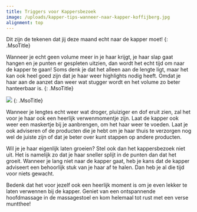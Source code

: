 ```yaml
---
title: Triggers voor Kappersbezoek
image: /uploads/kapper-tips-wanneer-naar-kapper-koffijberg.jpg
alignment: top
---
```


Dit zijn de tekenen dat jij deze maand echt naar de kapper moet!
{: .MsoTitle}

Wanneer je echt geen volume meer in je haar krijgt, je haar slap gaat hangen en je punten er gespleten uitzien, dan wordt het echt tijd om naar de kapper te gaan! Soms denk je dat het alleen aan de lengte ligt, maar het kan ook heel goed zijn dat je haar weer highlights nodig heeft. Omdat je haar aan de aanzet dan weer wat stugger wordt en het volume zo beter hanteerbaar is.
{: .MsoTitle}

![](blob:https://app.cloudcannon.com/de3d178a-2180-44ad-b9ff-ed1cf82abc09)
{: .MsoTitle}

Wanneer je lengtes echt weer wat droger, pluiziger en dof eruit zien, zal het voor je haar ook een heerlijk verwenmomentje zijn. Laat de kapper ook weer een maskertje bij je aanbrengen, om het haar weer te voeden. Laat je ook adviseren of de producten die je hebt om je haar thuis te verzorgen nog wel de juiste zijn of dat je beter over kunt stappen op andere producten.

Wil je je haar eigenlijk laten groeien? Stel ook dan het kappersbezoek niet uit. Het is namelijk zo dat je haar sneller splijt in de punten dan dat het groeit. Wanneer je lang niet naar de kapper gaat, heb je kans dat de kapper adviseert een behoorlijk stuk van je haar af te halen. Dan heb je al die tijd voor niets gewacht.

Bedenk dat het voor jezelf ook een heerlijk moment is om je even lekker te laten verwennen bij de kapper. Geniet van een ontspannende hoofdmassage in de massagestoel en kom helemaal tot rust met een verse muntthee!